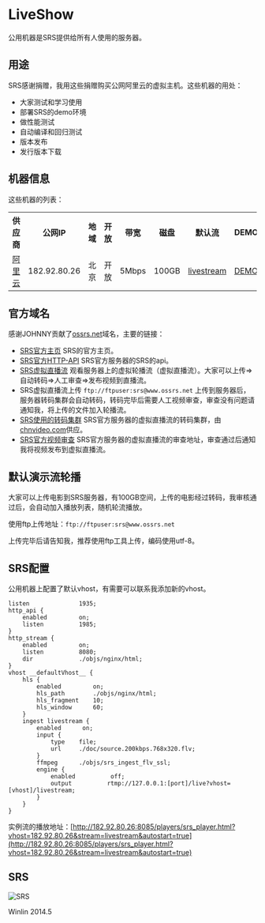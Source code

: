 # LiveShow

公用机器是SRS提供给所有人使用的服务器。

## 用途

SRS感谢捐赠，我用这些捐赠购买公网阿里云的虚拟主机。这些机器的用处：
* 大家测试和学习使用
* 部署SRS的demo环境
* 做性能测试
* 自动编译和回归测试
* 版本发布
* 发行版本下载

## 机器信息

这些机器的列表：

<table>
<tr>
<th>供应商</th>
<th>公网IP</th>
<th>地域</th>
<th>开放</th>
<th>带宽</th>
<th>磁盘</th>
<th>默认流</th>
<th>DEMO</th>
</tr>
<tr>
<td><a href="http://www.aliyun.com/product/ecs/">阿里云</a></td>
<td>182.92.80.26</td>
<td>北京</td>
<td>开放</td>
<td>5Mbps</td>
<td>100GB</td>
<td><a href="http://182.92.80.26:8085/players/srs_player.html?vhost=182.92.80.26&stream=livestream&autostart=true" target="_blank">livestream</a></td>
<td><a href="http://182.92.80.26:8085" target="_blank">DEMO</a></td>
</tr>
</table>

## 官方域名

感谢JOHNNY贡献了[ossrs.net](http://www.ossrs.net)域名，主要的链接：
* [SRS官方主页](http://www.ossrs.net) SRS的官方主页。
* [SRS官方HTTP-API](http://www.ossrs.net:1985/api/v1/summaries) SRS官方服务器的SRS的api。
* [SRS虚拟直播流](http://www.ossrs.net:8085/players/srs_player.html?vhost=www.ossrs.net&stream=livestream&autostart=true) 观看服务器上的虚拟轮播流（虚拟直播流）。大家可以上传=>自动转码=>人工审查=>发布视频到直播流。
* SRS虚拟直播流上传 `ftp://ftpuser:srs@www.ossrs.net` 上传到服务器后，服务器转码集群会自动转码，转码完毕后需要人工视频审查，审查没有问题请通知我，将上传的文件加入轮播流。
* [SRS使用的转码集群](http://www.ossrs.net:1971/) SRS官方服务器的虚拟直播流的转码集群，由[chnvideo.com](http://chnvideo.com)供应。
* [SRS官方视频审查](http://www.ossrs.net/srs-preview/) SRS官方服务器的虚拟直播流的审查地址，审查通过后通知我将视频发布到虚拟直播流。

## 默认演示流轮播

大家可以上传电影到SRS服务器，有100GB空间，上传的电影经过转码，我审核通过后，会自动加入播放列表，随机轮流播放。

使用ftp上传地址：`ftp://ftpuser:srs@www.ossrs.net`

上传完毕后请告知我，推荐使用ftp工具上传，编码使用utf-8。

## SRS配置

公用机器上配置了默认vhost，有需要可以联系我添加新的vhost。

```
listen              1935;
http_api {
    enabled         on;
    listen          1985;
}
http_stream {
    enabled         on;
    listen          8080;
    dir             ./objs/nginx/html;
}
vhost __defaultVhost__ {
    hls {
        enabled         on;
        hls_path        ./objs/nginx/html;
        hls_fragment    10;
        hls_window      60;
    }
    ingest livestream {
        enabled      on;
        input {
            type    file;
            url     ./doc/source.200kbps.768x320.flv;
        }
        ffmpeg      ./objs/srs_ingest_flv_ssl;
        engine {
            enabled          off;
            output          rtmp://127.0.0.1:[port]/live?vhost=[vhost]/livestream;
        }
    }
}
```

实例流的播放地址：[http://182.92.80.26:8085/players/srs_player.html?vhost=182.92.80.26&stream=livestream&autostart=true](http://182.92.80.26:8085/players/srs_player.html?vhost=182.92.80.26&stream=livestream&autostart=true)

## SRS

![SRS](http://182.92.80.26:8085/srs/wiki/images/srs.qq.jpg)

Winlin 2014.5